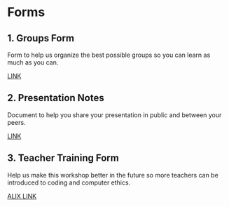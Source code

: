 # Forms

## 1. Groups Form
Form to help us organize the best possible groups so you can learn as much as you can.

[LINK](https://forms.gle/Nuy15MXiy19wHaQRA)

## 2. Presentation Notes
Document to help you share your presentation in public and between your peers.

[LINK](https://drive.google.com/drive/folders/1V5kWtV8vPmYO2uAkd5l7rL5bU9Z0gZ64?usp=sharing)


## 3. Teacher Training Form
Help us make this workshop better in the future so more teachers can be introduced to coding and computer ethics.

[ALIX LINK]()

